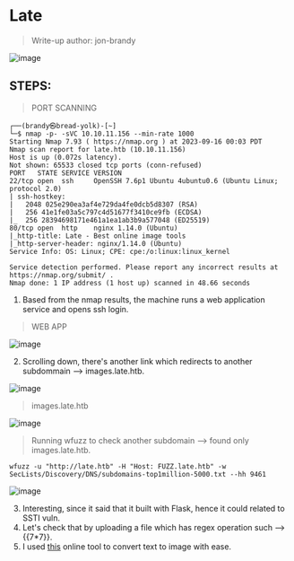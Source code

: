 # Late 
> Write-up author: jon-brandy

![image](https://github.com/jon-brandy/hackthebox/assets/70703371/5f238aa8-4222-42c6-8b9f-a9a9ed488089)

## STEPS:
> PORT SCANNING

```
┌──(brandy㉿bread-yolk)-[~]
└─$ nmap -p- -sVC 10.10.11.156 --min-rate 1000
Starting Nmap 7.93 ( https://nmap.org ) at 2023-09-16 00:03 PDT
Nmap scan report for late.htb (10.10.11.156)
Host is up (0.072s latency).
Not shown: 65533 closed tcp ports (conn-refused)
PORT   STATE SERVICE VERSION
22/tcp open  ssh     OpenSSH 7.6p1 Ubuntu 4ubuntu0.6 (Ubuntu Linux; protocol 2.0)
| ssh-hostkey: 
|   2048 025e290ea3af4e729da4fe0dcb5d8307 (RSA)
|   256 41e1fe03a5c797c4d51677f3410ce9fb (ECDSA)
|_  256 28394698171e461a1ea1ab3b9a577048 (ED25519)
80/tcp open  http    nginx 1.14.0 (Ubuntu)
|_http-title: Late - Best online image tools
|_http-server-header: nginx/1.14.0 (Ubuntu)
Service Info: OS: Linux; CPE: cpe:/o:linux:linux_kernel

Service detection performed. Please report any incorrect results at https://nmap.org/submit/ .
Nmap done: 1 IP address (1 host up) scanned in 48.66 seconds
```

1. Based from the nmap results, the machine runs a web application service and opens ssh login.

> WEB APP

![image](https://github.com/jon-brandy/hackthebox/assets/70703371/9fb306c7-1739-4dc5-80cc-b8f9cbad4ac2)


2. Scrolling down, there's another link which redirects to another subdommain --> images.late.htb.

![image](https://github.com/jon-brandy/hackthebox/assets/70703371/f2b77347-64f0-4ef0-8181-45eb4a5ddff1)


> images.late.htb

![image](https://github.com/jon-brandy/hackthebox/assets/70703371/007a61cf-d04c-4d43-ab18-d7f339278b24)


> Running wfuzz to check another subdomain --> found only images.late.htb.

```
wfuzz -u "http://late.htb" -H "Host: FUZZ.late.htb" -w SecLists/Discovery/DNS/subdomains-top1million-5000.txt --hh 9461
```

![image](https://github.com/jon-brandy/hackthebox/assets/70703371/cf0e6f3e-68b4-4bc7-9c3b-ee01891249e8)


3. Interesting, since it said that it built with Flask, hence it could related to SSTI vuln.
4. Let's check that by uploading a file which has regex operation such --> {{7*7}}.
5. I used [this](https://onlinetexttools.com/convert-text-to-image) online tool to convert text to image with ease.



